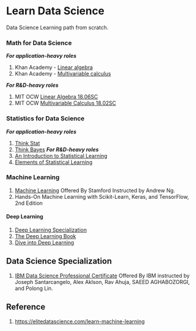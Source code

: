 # Learn Data Science

 Data Science Learning path from scratch.

### Math for Data Science

 ***For application-heavy roles***

 1. Khan Academy - [Linear algebra](https://www.khanacademy.org/math/linear-algebra)
 2. Khan Academy - [Multivariable calculus](https://www.khanacademy.org/math/multivariable-calculus)

 ***For R&D-heavy roles***

 1. MIT OCW [Linear Algebra 18.06SC](https://ocw.mit.edu/courses/mathematics/18-06sc-linear-algebra-fall-2011/)
 2. MIT OCW [Multivariable Calculus 18.02SC](https://ocw.mit.edu/courses/mathematics/18-02sc-multivariable-calculus-fall-2010/)

### Statistics for Data Science

 ***For application-heavy roles***

 1. [Think Stat](https://greenteapress.com/wp/think-stats-2e/)
 2. [Think Bayes](https://greenteapress.com/wp/think-bayes/)
 ***For R&D-heavy roles***
 3. [An Introduction to Statistical Learning](http://faculty.marshall.usc.edu/gareth-james/ISL/)
 4. [Elements of Statistical Learning](https://web.stanford.edu/~hastie/ElemStatLearn//printings/ESLII_print10.pdf)

### Machine Learning

 1. [Machine Learning](https://www.coursera.org/learn/machine-learning) Offered By Stamford Instructed by Andrew Ng.
 2. Hands-On Machine Learning with Scikit-Learn, Keras, and TensorFlow, 2nd Edition

#### Deep Learning

 1. [Deep Learning Specialization](https://www.coursera.org/specializations/deep-learning) 
 2. [The Deep Learning Book](https://www.deeplearningbook.org)
 3. [Dive into Deep Learning](http://d2l.ai)

## Data Science Specialization

1. [IBM Data Science Professional Certificate](https://www.coursera.org/professional-certificates/ibm-data-science) Offered By IBM instructed by Joseph Santarcangelo, Alex Aklson, Rav Ahuja, SAEED AGHABOZORGI, and Polong Lin.

## Reference
 1. https://elitedatascience.com/learn-machine-learning